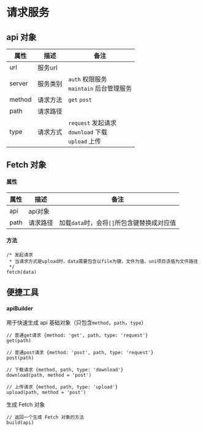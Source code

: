 # 请求服务

## api 对象

|属性|描述|备注|
|-|-|-|
|url|服务url||
|server|服务类别|`auth` 权限服务<br>`maintain` 后台管理服务|
|method|请求方法|`get` `post`|
|path|请求路径||
|type|请求方式|`request` 发起请求<br>`download` 下载<br>`upload` 上传|

## Fetch 对象

#### 属性
|属性|描述|备注|
|-|-|-|
|api|api对象||
|path|请求路径|加载`data`时，会将`[]`所包含键替换成对应值|
#### 方法
```
/* 发起请求
 * 当请求方式是upload时，data需要包含以file为键，文件为值，uni项目该值为文件路径
 */ 
fetch(data)
```

## 便捷工具
#### apiBuilder
用于快速生成 api 基础对象（只包含`method`，`path`，`type`）
```
// 普通get请求 {method: 'get', path, type: 'request'}
get(path) 

// 普通post请求 {method: 'post', path, type: 'request'}
post(path) 

// 下载请求 {method, path, type: 'download'}
download(path, method = 'post') 

// 上传请求 {method, path, type: 'upload'}
upload(path, method = 'post') 
```
生成 Fetch 对象
```
// 返回一个生成 Fetch 对象的方法
build(api) 
```


